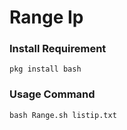 # Range Ip

### Install Requirement
```
pkg install bash
```
### Usage Command
```
bash Range.sh listip.txt
```
